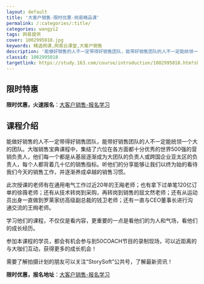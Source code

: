 ```yaml
---
layout: default
title: '大客户销售-限时优惠-网易精品课'
permalink: /:categories/:title/
categories: wangyi2
tags: 网易提供
cover: 1002995018.jpg
keywords: 精选网课,网易云课堂,大客户销售
description: '能做好销售的人不一定带得好销售团队，能带好销售团队的人不一定能统领一个大的团队。大咖销售宝典课程中，集结了六位在各方面都'
classid: 1002995018
targetlink: https://study.163.com/course/introduction/1002995018.htm?share=1&shareId=1025206652&utm_campaign=share&utm_medium=iphoneShare&utm_source=&utm_u=1025206652
---
```


## 限时特惠

**限时优惠，火速报名**：[大客户销售-报名学习](https://study.163.com/course/introduction/1002995018.htm?share=1&shareId=1025206652&utm_campaign=share&utm_medium=iphoneShare&utm_source=&utm_u=1025206652)

## 课程介绍

能做好销售的人不一定带得好销售团队，能带好销售团队的人不一定能统领一个大的团队。大咖销售宝典课程中，集结了六位在各方面都十分优秀的世界500强的营销负责人，他们每一个都是从基层逐渐成为大团队的负责人或跨国企业亚太区的负责人，每个人都背着几十亿的销售指标。听他们的分享能够让我们以终为始的看待我们今天的销售工作，并逐渐养成卓越的销售习惯。



此次授课的老师有在通用电气工作过近20年的王飚老师；也有拿下过单笔120亿订单的徐薇老师；还有从技术转岗到采购，再转岗到销售的屈文然老师；还有从运动员出身一直做到罗莱家纺高级副总裁的钱卫老师；还有一直与CEO董事长进行沟通交流的王绚老师。



学习他们的课程，不仅仅是看内容，更重要的一点是看他们的为人和气场，看他们的成长经历。



参加本课程的学员，都会有机会参与到50COACH节目的录制现场，可以近距离的与大咖们互动，获得更多的成长机会！



需要了解拍摄计划的朋友可以关注“StorySoft”公共号，了解最新资讯！

**限时优惠，报名地址**：[大客户销售-报名学习](https://study.163.com/course/introduction/1002995018.htm?share=1&shareId=1025206652&utm_campaign=share&utm_medium=iphoneShare&utm_source=&utm_u=1025206652)

